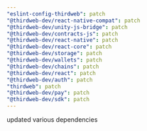 ```yaml
---
"eslint-config-thirdweb": patch
"@thirdweb-dev/react-native-compat": patch
"@thirdweb-dev/unity-js-bridge": patch
"@thirdweb-dev/contracts-js": patch
"@thirdweb-dev/react-native": patch
"@thirdweb-dev/react-core": patch
"@thirdweb-dev/storage": patch
"@thirdweb-dev/wallets": patch
"@thirdweb-dev/chains": patch
"@thirdweb-dev/react": patch
"@thirdweb-dev/auth": patch
"thirdweb": patch
"@thirdweb-dev/pay": patch
"@thirdweb-dev/sdk": patch
---
```


updated various dependencies
